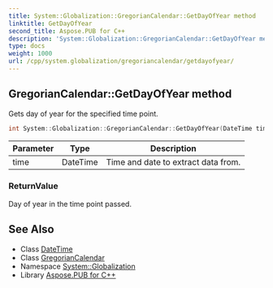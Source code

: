 ```yaml
---
title: System::Globalization::GregorianCalendar::GetDayOfYear method
linktitle: GetDayOfYear
second_title: Aspose.PUB for C++
description: 'System::Globalization::GregorianCalendar::GetDayOfYear method. Gets day of year for the specified time point in C++.'
type: docs
weight: 1000
url: /cpp/system.globalization/gregoriancalendar/getdayofyear/
---
```

## GregorianCalendar::GetDayOfYear method


Gets day of year for the specified time point.

```cpp
int System::Globalization::GregorianCalendar::GetDayOfYear(DateTime time) const override
```


| Parameter | Type | Description |
| --- | --- | --- |
| time | DateTime | Time and date to extract data from. |

### ReturnValue

Day of year in the time point passed.

## See Also

* Class [DateTime](../../../system/datetime/)
* Class [GregorianCalendar](../)
* Namespace [System::Globalization](../../)
* Library [Aspose.PUB for C++](../../../)
